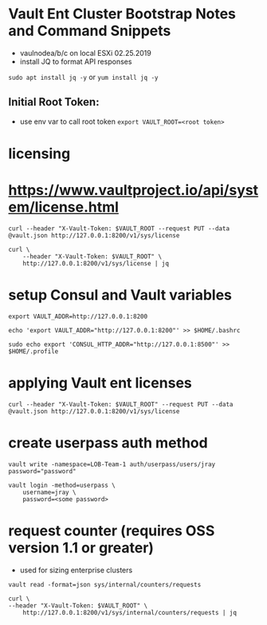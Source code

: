# Vault Ent Cluster Bootstrap Notes and Command Snippets
- vaulnodea/b/c on local ESXi 02.25.2019
- install JQ to format API responses

`sudo apt install jq -y` or `yum install jq -y`

## Initial Root Token: <root token in keepass>
- use env var to call root token
`export VAULT_ROOT=<root token>`

# licensing
# https://www.vaultproject.io/api/system/license.html
```
curl --header "X-Vault-Token: $VAULT_ROOT --request PUT --data @vault.json http://127.0.0.1:8200/v1/sys/license

curl \
    --header "X-Vault-Token: $VAULT_ROOT" \
    http://127.0.0.1:8200/v1/sys/license | jq
```

# setup Consul and Vault variables
```
export VAULT_ADDR=http://127.0.0.1:8200

echo 'export VAULT_ADDR="http://127.0.0.1:8200"' >> $HOME/.bashrc

sudo echo export 'CONSUL_HTTP_ADDR="http://127.0.0.1:8500"' >> $HOME/.profile
```

# applying Vault ent licenses

`curl --header "X-Vault-Token: $VAULT_ROOT" --request PUT --data @vault.json http://127.0.0.1:8200/v1/sys/license`

# create userpass auth method
```
vault write -namespace=LOB-Team-1 auth/userpass/users/jray password="password"

vault login -method=userpass \
    username=jray \
    password=<some password>
```

# request counter (requires OSS version 1.1 or greater)
- used for sizing enterprise clusters
```
vault read -format=json sys/internal/counters/requests

curl \
--header "X-Vault-Token: $VAULT_ROOT" \
	http://127.0.0.1:8200/v1/sys/internal/counters/requests | jq
```